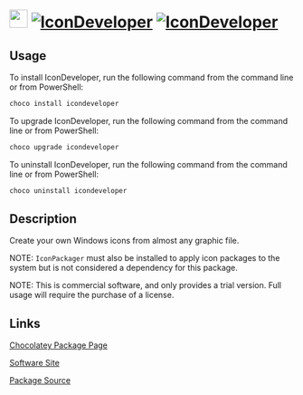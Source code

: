 ﻿# <img src="https://rawcdn.githack.com/virtualex-itv/chocolatey-packages/e65f61320009fd9f522a9affd181a7a468c9cfa5/icons/icondeveloper.png" width="32" height="32"/> [![IconDeveloper](https://img.shields.io/chocolatey/v/icondeveloper.svg?label=IconDeveloper)](https://community.chocolatey.org/packages/icondeveloper) [![IconDeveloper](https://img.shields.io/chocolatey/dt/icondeveloper.svg)](https://community.chocolatey.org/packages/icondeveloper)

## Usage

To install IconDeveloper, run the following command from the command line or from PowerShell:

```powershell
choco install icondeveloper
```

To upgrade IconDeveloper, run the following command from the command line or from PowerShell:

```powershell
choco upgrade icondeveloper
```

To uninstall IconDeveloper, run the following command from the command line or from PowerShell:

```powershell
choco uninstall icondeveloper
```

## Description

Create your own Windows icons from almost any graphic file.

NOTE: `IconPackager` must also be installed to apply icon packages to the system but is not considered a dependency for this package.

NOTE: This is commercial software, and only provides a trial version. Full usage will require the purchase of a license.

## Links

[Chocolatey Package Page](https://community.chocolatey.org/packages/icondeveloper)

[Software Site](https://www.stardock.com/products/icondeveloper/)

[Package Source](https://github.com/virtualex-itv/chocolatey-packages/tree/master/manual/icondeveloper)
